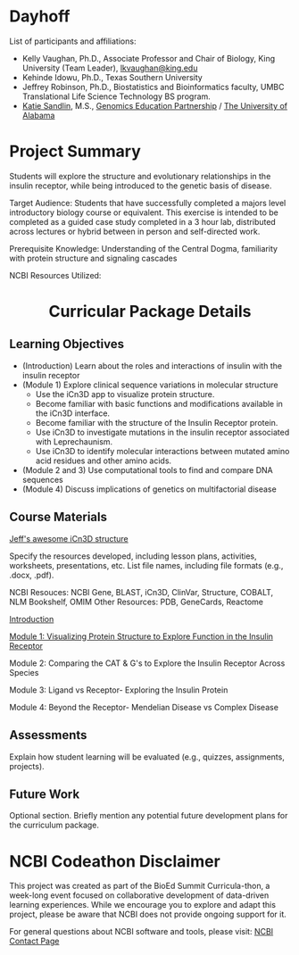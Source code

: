 # Dayhoff

List of participants and affiliations:
- Kelly Vaughan, Ph.D., Associate Professor and Chair of Biology, King University (Team Leader), lkvaughan@king.edu
- Kehinde Idowu, Ph.D., Texas Southern University
- Jeffrey Robinson, Ph.D., Biostatistics and Bioinformatics faculty, UMBC Translational Life Science Technology BS program.
- [Katie Sandlin](https://www.linkedin.com/in/kmsandlin/), M.S., [Genomics Education Partnership](https://thegep.org/) / [The University of Alabama](https://bsc.ua.edu/)

# Project Summary

Students will explore the structure and evolutionary relationships in the insulin receptor, while being introduced to the genetic basis of disease.

Target Audience: Students that have successfully completed a majors level introductory biology course or equivalent. This exercise is intended to be completed as a guided case study completed in a 3 hour lab, distributed across lectures or hybrid between in person and self-directed work. 

Prerequisite Knowledge: Understanding of the Central Dogma, familiarity with protein structure and signaling cascades

NCBI Resources Utilized:

# <center>Curricular Package Details</center>

## Learning Objectives
- (Introduction) Learn about the roles and interactions of insulin with the insulin receptor
- (Module 1) Explore clinical sequence variations in molecular structure
  - Use the iCn3D app to visualize protein structure.
  - Become familiar with basic functions and modifications available in the iCn3D interface.
  - Become familiar with the structure of the Insulin Receptor protein.
  - Use iCn3D to investigate mutations in the insulin receptor associated with Leprechaunism.
  - Use iCn3D to identify molecular interactions between mutated amino acid residues and other amino acids.
- (Module 2 and 3) Use computational tools to find and compare DNA sequences
- (Module 4) Discuss implications of genetics on multifactorial disease 

## Course Materials
[Jeff's awesome iCn3D structure](https://structure.ncbi.nlm.nih.gov/icn3d/share.html?drCDjo6EfXPxDhLw6)

Specify the resources developed, including lesson plans, activities, worksheets, presentations, etc. List file names, including file formats (e.g., .docx, .pdf).
 
NCBI Resouces: NCBI Gene, BLAST, iCn3D, ClinVar, Structure, COBALT, NLM Bookshelf, OMIM
Other Resources: PDB, GeneCards, Reactome

[Introduction](https://docs.google.com/document/d/1o4GXr9kprHp_d80uKCZU_u5s_WTvtmRvqu72Qs3iy1I/edit)

[Module 1: Visualizing Protein Structure to Explore Function in the Insulin Receptor](https://docs.google.com/file/d/1kPnJrkZjyr3BZcuNNwYvCU-CGbA3pvJ9/edit?usp=docslist_api&filetype=mspresentation)

Module 2: Comparing the CAT & G's to Explore the Insulin Receptor Across Species

Module 3: Ligand vs Receptor- Exploring the Insulin Protein

Module 4: Beyond the Receptor- Mendelian Disease vs Complex Disease

## Assessments
Explain how student learning will be evaluated (e.g., quizzes, assignments, projects).

## Future Work
Optional section. Briefly mention any potential future development plans for the curriculum package.

# NCBI Codeathon Disclaimer
This project was created as part of the BioEd Summit Curricula-thon, a week-long event focused on collaborative development of data-driven learning experiences. While we encourage you to explore and adapt this project, please be aware that NCBI does not provide ongoing support for it.

For general questions about NCBI software and tools, please visit: [NCBI Contact Page](https://www.ncbi.nlm.nih.gov/home/about/contact/)

